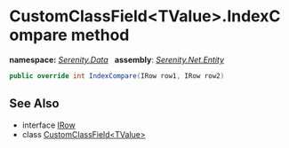 # CustomClassField&lt;TValue&gt;.IndexCompare method
**namespace:** *[Serenity.Data](../../README.md#serenity.data-namespace)*   **assembly**: *[Serenity.Net.Entity](../../README.md)*

```csharp
public override int IndexCompare(IRow row1, IRow row2)
```

## See Also

* interface [IRow](../IRow.md)
* class [CustomClassField&lt;TValue&gt;](../CustomClassField-1.md)